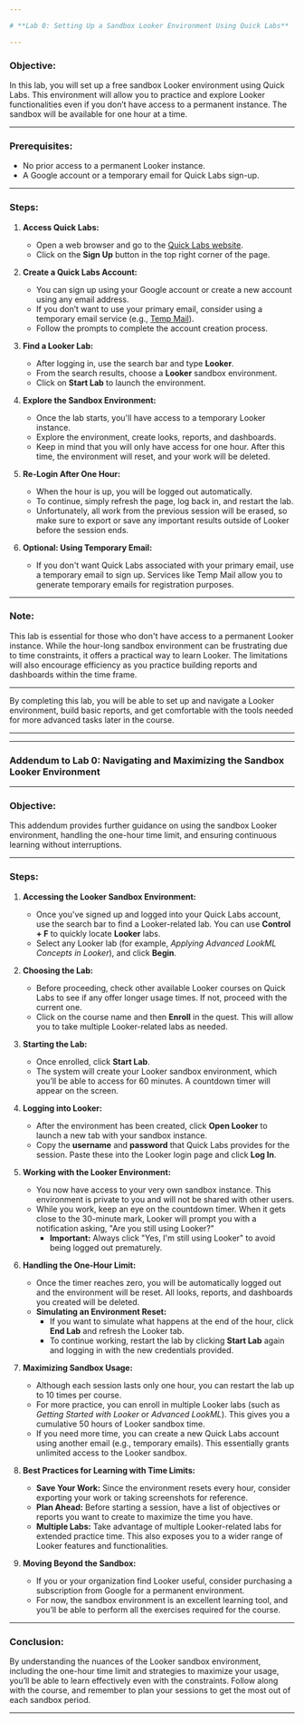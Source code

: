 ```yaml
---

# **Lab 0: Setting Up a Sandbox Looker Environment Using Quick Labs**

---
```


### **Objective:**
In this lab, you will set up a free sandbox Looker environment using Quick Labs. This environment will allow you to practice and explore Looker functionalities even if you don’t have access to a permanent instance. The sandbox will be available for one hour at a time.

---

### **Prerequisites:**
- No prior access to a permanent Looker instance.
- A Google account or a temporary email for Quick Labs sign-up.

---

### **Steps:**

1. **Access Quick Labs:**
   - Open a web browser and go to the [Quick Labs website](https://www.qwiklabs.com/).
   - Click on the **Sign Up** button in the top right corner of the page.

2. **Create a Quick Labs Account:**
   - You can sign up using your Google account or create a new account using any email address.
   - If you don’t want to use your primary email, consider using a temporary email service (e.g., [Temp Mail](https://temp-mail.org/)).
   - Follow the prompts to complete the account creation process.

3. **Find a Looker Lab:**
   - After logging in, use the search bar and type **Looker**.
   - From the search results, choose a **Looker** sandbox environment.
   - Click on **Start Lab** to launch the environment.

4. **Explore the Sandbox Environment:**
   - Once the lab starts, you'll have access to a temporary Looker instance.
   - Explore the environment, create looks, reports, and dashboards.
   - Keep in mind that you will only have access for one hour. After this time, the environment will reset, and your work will be deleted.

5. **Re-Login After One Hour:**
   - When the hour is up, you will be logged out automatically.
   - To continue, simply refresh the page, log back in, and restart the lab.
   - Unfortunately, all work from the previous session will be erased, so make sure to export or save any important results outside of Looker before the session ends.

6. **Optional: Using Temporary Email:**
   - If you don't want Quick Labs associated with your primary email, use a temporary email to sign up. Services like Temp Mail allow you to generate temporary emails for registration purposes.

---

### **Note:**
This lab is essential for those who don't have access to a permanent Looker instance. While the hour-long sandbox environment can be frustrating due to time constraints, it offers a practical way to learn Looker. The limitations will also encourage efficiency as you practice building reports and dashboards within the time frame.

---

By completing this lab, you will be able to set up and navigate a Looker environment, build basic reports, and get comfortable with the tools needed for more advanced tasks later in the course.

---

---

### **Addendum to Lab 0: Navigating and Maximizing the Sandbox Looker Environment**

---

### **Objective:**
This addendum provides further guidance on using the sandbox Looker environment, handling the one-hour time limit, and ensuring continuous learning without interruptions.

---

### **Steps:**

1. **Accessing the Looker Sandbox Environment:**
   - Once you've signed up and logged into your Quick Labs account, use the search bar to find a Looker-related lab. You can use **Control + F** to quickly locate **Looker** labs.
   - Select any Looker lab (for example, *Applying Advanced LookML Concepts in Looker*), and click **Begin**.

2. **Choosing the Lab:**
   - Before proceeding, check other available Looker courses on Quick Labs to see if any offer longer usage times. If not, proceed with the current one.
   - Click on the course name and then **Enroll** in the quest. This will allow you to take multiple Looker-related labs as needed.

3. **Starting the Lab:**
   - Once enrolled, click **Start Lab**.
   - The system will create your Looker sandbox environment, which you’ll be able to access for 60 minutes. A countdown timer will appear on the screen.

4. **Logging into Looker:**
   - After the environment has been created, click **Open Looker** to launch a new tab with your sandbox instance.
   - Copy the **username** and **password** that Quick Labs provides for the session. Paste these into the Looker login page and click **Log In**.

5. **Working with the Looker Environment:**
   - You now have access to your very own sandbox instance. This environment is private to you and will not be shared with other users.
   - While you work, keep an eye on the countdown timer. When it gets close to the 30-minute mark, Looker will prompt you with a notification asking, "Are you still using Looker?"
     - **Important:** Always click "Yes, I'm still using Looker" to avoid being logged out prematurely.

6. **Handling the One-Hour Limit:**
   - Once the timer reaches zero, you will be automatically logged out and the environment will be reset. All looks, reports, and dashboards you created will be deleted.
   - **Simulating an Environment Reset:**
     - If you want to simulate what happens at the end of the hour, click **End Lab** and refresh the Looker tab.
     - To continue working, restart the lab by clicking **Start Lab** again and logging in with the new credentials provided.
   
7. **Maximizing Sandbox Usage:**
   - Although each session lasts only one hour, you can restart the lab up to 10 times per course.
   - For more practice, you can enroll in multiple Looker labs (such as *Getting Started with Looker* or *Advanced LookML*). This gives you a cumulative 50 hours of Looker sandbox time.
   - If you need more time, you can create a new Quick Labs account using another email (e.g., temporary emails). This essentially grants unlimited access to the Looker sandbox.

8. **Best Practices for Learning with Time Limits:**
   - **Save Your Work:** Since the environment resets every hour, consider exporting your work or taking screenshots for reference.
   - **Plan Ahead:** Before starting a session, have a list of objectives or reports you want to create to maximize the time you have.
   - **Multiple Labs:** Take advantage of multiple Looker-related labs for extended practice time. This also exposes you to a wider range of Looker features and functionalities.

9. **Moving Beyond the Sandbox:**
   - If you or your organization find Looker useful, consider purchasing a subscription from Google for a permanent environment.
   - For now, the sandbox environment is an excellent learning tool, and you’ll be able to perform all the exercises required for the course.

---

### **Conclusion:**
By understanding the nuances of the Looker sandbox environment, including the one-hour time limit and strategies to maximize your usage, you’ll be able to learn effectively even with the constraints. Follow along with the course, and remember to plan your sessions to get the most out of each sandbox period.

---
